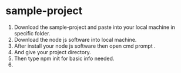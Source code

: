 # sample-project

1. Download the sample-project and paste into your local machine in specific folder.
2. Download the node js software into local machine.
3. After install your node js software then open cmd prompt .
4. And give your project directory.
5. Then type npm init for basic info needed.
6. 
